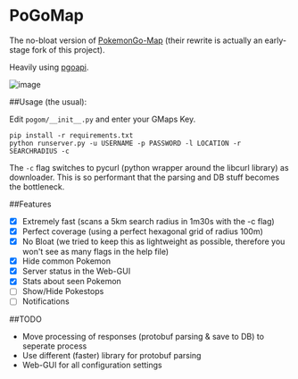 # PoGoMap
The no-bloat version of [PokemonGo-Map](https://github.com/AHAAAAAAA/PokemonGo-Map) (their rewrite is actually an early-stage fork of this project).

Heavily using [pgoapi](https://github.com/tejado/pgoapi). 

![image](https://cloud.githubusercontent.com/assets/1723176/17143565/f6838c9c-5353-11e6-8e4e-fa0383697f38.png)

##Usage (the usual):

Edit `pogom/__init__.py` and enter your GMaps Key.
```
pip install -r requirements.txt
python runserver.py -u USERNAME -p PASSWORD -l LOCATION -r SEARCHRADIUS -c
```
The `-c` flag switches to pycurl (python wrapper around the libcurl library) as downloader. This is so performant that the parsing and DB stuff becomes the bottleneck. 

##Features
- [x] Extremely fast (scans a 5km search radius in 1m30s with the -c flag)
- [x] Perfect coverage (using a perfect hexagonal grid of radius 100m)
- [x] No Bloat (we tried to keep this as lightweight as possible, therefore you won't see as many flags in the help file)
- [x] Hide common Pokemon
- [x] Server status in the Web-GUI
- [x] Stats about seen Pokemon
- [ ] Show/Hide Pokestops
- [ ] Notifications

##TODO
 - Move processing of responses (protobuf parsing & save to DB) to seperate process
 - Use different (faster) library for protobuf parsing
 - Web-GUI for all configuration settings
